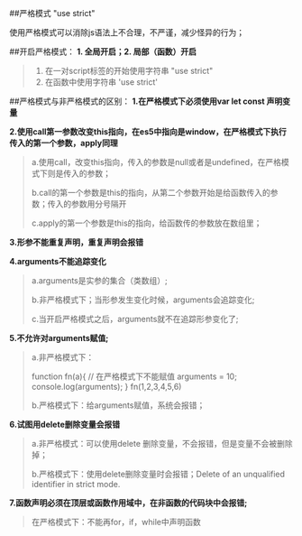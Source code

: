 ##严格模式
"use strict"

使用严格模式可以消除js语法上不合理，不严谨，减少怪异的行为；

##开启严格模式：
**1. 全局开启；2. 局部（函数）开启**

> 1. 在一对script标签的开始使用字符串 "use strict"
> 2. 在函数中使用字符串 'use strict'

##严格模式与非严格模式的区别：
**1.在严格模式下必须使用var let const 声明变量**

**2.使用call第一参数改变this指向，在es5中指向是window，在严格模式下执行传入的第一个参数，apply同理**

> a.使用call，改变this指向，传入的参数是null或者是undefined，在严格模式下则是传入的参数；
> 
> b.call的第一个参数是this的指向，从第二个参数开始是给函数传入的参数；传入的参数用分号隔开
>  
> c.apply的第一个参数是this的指向，给函数传的参数放在数组里；
 
**3.形参不能重复声明，重复声明会报错**

**4.arguments不能追踪变化**

> a.arguments是实参的集合（类数组）;
> 
> b.非严格模式下；当形参发生变化时候，arguments会追踪变化;
> 
> c.当开启严格模式之后，arguments就不在追踪形参变化了;

**5.不允许对arguments赋值;**

> a.非严格模式下：
> 
> 	 function fn(a){
> 		// 在严格模式下不能赋值
> 		arguments = 10;
> 		console.log(arguments);
> 	 }
> 	 fn(1,2,3,4,5,6)
> 	 
> b.严格模式下：给arguments赋值，系统会报错；

**6.试图用delete删除变量会报错**
> a.非严格模式：可以使用delete 删除变量，不会报错，但是变量不会被删除掉；
> 
> b.严格模式下：使用delete删除变量时会报错；Delete of an unqualified identifier in strict mode.

**7.函数声明必须在顶层或函数作用域中，在非函数的代码块中会报错;**

> 在严格模式下：不能再for，if，while中声明函数